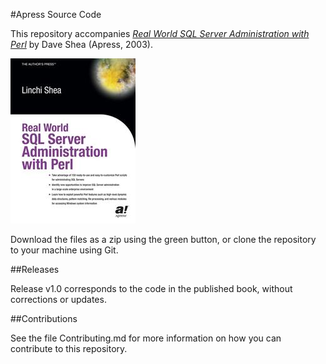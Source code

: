 #Apress Source Code

This repository accompanies [*Real World SQL Server Administration with Perl*](http://www.apress.com/9781590590973) by Dave Shea (Apress, 2003).

![Cover image](9781590590973.jpg)

Download the files as a zip using the green button, or clone the repository to your machine using Git.

##Releases

Release v1.0 corresponds to the code in the published book, without corrections or updates.

##Contributions

See the file Contributing.md for more information on how you can contribute to this repository.
